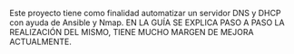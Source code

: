 Este proyecto tiene como finalidad automatizar un servidor DNS y DHCP con ayuda de Ansible y Nmap.
EN LA GUÍA SE EXPLICA PASO A PASO LA REALIZACIÓN DEL MISMO, TIENE MUCHO MARGEN DE MEJORA ACTUALMENTE.
